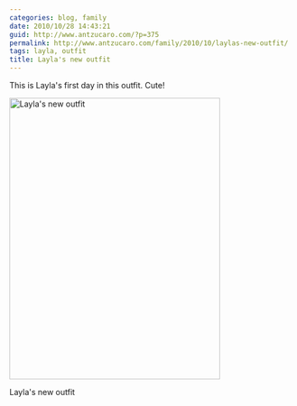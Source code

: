 ```yaml
---
categories: blog, family
date: 2010/10/28 14:43:21
guid: http://www.antzucaro.com/?p=375
permalink: http://www.antzucaro.com/family/2010/10/laylas-new-outfit/
tags: layla, outfit
title: Layla's new outfit
---
```

This is Layla's first day in this outfit. Cute!

<div class="wp-caption aligncenter" style="width: 373px"><img title="Layla's new outfit" src="http://media.antzucaro.com/uploads/2010/10/wpid-IMG_20101028_080224.jpg" alt="Layla's new outfit" width="373" height="499" /><p class="wp-caption-text">Layla&#39;s new outfit</p></div>